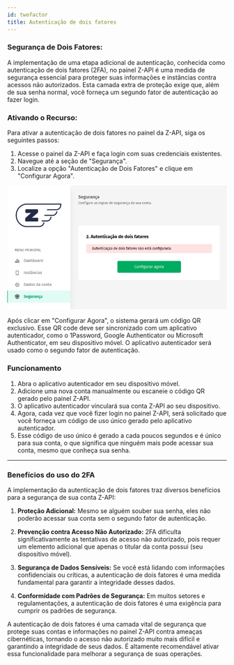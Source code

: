 ```yaml
---
id: twofactor
title: Autenticação de dois fatores
---
```


### **Segurança de Dois Fatores:**
A implementação de uma etapa adicional de autenticação, conhecida como autenticação de dois fatores (2FA), no painel Z-API é uma medida de segurança essencial para proteger suas informações e instâncias contra acessos não autorizados. Esta camada extra de proteção exige que, além de sua senha normal, você forneça um segundo fator de autenticação ao fazer login.

### **Ativando o Recurso:**
Para ativar a autenticação de dois fatores no painel da Z-API, siga os seguintes passos:

1. Acesse o painel da Z-API e faça login com suas credenciais existentes.
2. Navegue até a seção de "Segurança".
3. Localize a opção "Autenticação de Dois Fatores" e clique em "Configurar Agora".

![img](../../img/two-factor.jpeg)

Após clicar em "Configurar Agora", o sistema gerará um código QR exclusivo. Esse QR code deve ser sincronizado com um aplicativo autenticador, como o 1Password, Google Authenticator ou Microsoft Authenticator, em seu dispositivo móvel. O 
aplicativo autenticador será usado como o segundo fator de autenticação.


### **Funcionamento**
1. Abra o aplicativo autenticador em seu dispositivo móvel.
2. Adicione uma nova conta manualmente ou escaneie o código QR gerado pelo painel Z-API.
3. O aplicativo autenticador vinculará sua conta Z-API ao seu dispositivo.
4. Agora, cada vez que você fizer login no painel Z-API, será solicitado que você forneça um código de uso único gerado pelo aplicativo autenticador.
5. Esse código de uso único é gerado a cada poucos segundos e é único para sua conta, o que significa que ninguém mais pode acessar sua conta, mesmo que conheça sua senha.

---

### **Benefícios do uso do 2FA**

A implementação da autenticação de dois fatores traz diversos benefícios para a segurança de sua conta Z-API:

1. **Proteção Adicional:** Mesmo se alguém souber sua senha, eles não poderão acessar sua conta sem o segundo fator de autenticação.

2. **Prevenção contra Acesso Não Autorizado:** 2FA dificulta significativamente as tentativas de acesso não autorizado, pois requer um elemento adicional que apenas o titular da conta possui (seu dispositivo móvel).

3. **Segurança de Dados Sensíveis:** Se você está lidando com informações confidenciais ou críticas, a autenticação de dois fatores é uma medida fundamental para garantir a integridade desses dados.

4. **Conformidade com Padrões de Segurança:** Em muitos setores e regulamentações, a autenticação de dois fatores é uma exigência para cumprir os padrões de segurança.

A autenticação de dois fatores é uma camada vital de segurança que protege suas contas e informações no painel Z-API contra ameaças cibernéticas, tornando o acesso não autorizado muito mais difícil e garantindo a integridade de seus dados. É altamente recomendável ativar essa funcionalidade para melhorar a segurança de suas operações.